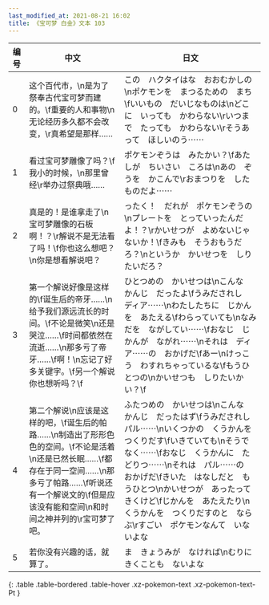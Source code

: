 ```yaml
---
last_modified_at: 2021-08-21 16:02
title: 《宝可梦 白金》文本 103
---
```

| 编号 | 中文 | 日文 |
| ---- | ---- | ---- |
| 0 | 这个百代市，\n是为了祭奉古代宝可梦而建的。\f重要的人和事物\n无论经历多久都不会改变，\r真希望是那样…… | この　ハクタイはな　おおむかしの\nポケモンを　まつるための　まち\fいいもの　だいじなものは\nどこに　いっても　かわらない\rいつまで　たっても　かわらない\rそうあって　ほしいのう⋯⋯ |
| 1 | 看过宝可梦雕像了吗？\f我小的时候，\n那里曾经\r举办过祭典哦…… | ポケモンぞうは　みたかい？\fあたしが　ちいさい　ころは\nあの　ぞうを　かこんで\rおまつりを　したものだよ⋯⋯ |
| 2 | 真是的！是谁拿走了\n宝可梦雕像的石板啊！？\r解说不是无法看了吗！\f你也这么想吧？\n你是想看解说吧？ | ったく！　だれが　ポケモンぞうの\nプレートを　とっていったんだよ！？\rかいせつが　よめないじゃないか！\fきみも　そうおもうだろ？\nというか　かいせつを　しりたいだろ？ |
| 3 | 第一个解说好像是这样的\f诞生后的帝牙……\n给予我们源远流长的时间。\f不论是微笑\n还是哭泣……\f时间都依然在流逝……\n那多亏了帝牙……\f啊！\n忘记了好多关键字。\f另一个解说你也想听吗？\f | ひとつめの　かいせつは\nこんな　かんじ　だったよ\fうみだされし　ディア⋯⋯\nわたしたちに　じかんを　あたえる\fわらっていても\nなみだを　ながしてい⋯⋯\fおなじ　じかんが　ながれ⋯⋯\nそれは　ディア⋯⋯の　おかげだ\fあー\nけっこう　わすれちゃっているな\fもうひとつの\nかいせつも　しりたいかい？\f |
| 4 | 第二个解说\n应该是这样的吧，\f诞生后的帕路……\n制造出了形形色色的空间。\f不论是活着\n还是已然长眠……\f都存在于同一空间……\n那多亏了帕路……\f听说还有一个解说文的\f但是应该没有能和空间\n和时间之神并列的\r宝可梦了吧。 | ふたつめの　かいせつは\nこんな　かんじ　だったはず\fうみだされし　パル⋯⋯\nいくつかの　くうかんを　つくりだす\fいきていても\nそうでなく⋯⋯\fおなじ　くうかんに　たどりつ⋯⋯\nそれは　パル⋯⋯の　おかげだ\fきいた　はなしだと　もうひとつ\nかいせつが　あったって　きくけど\fじかんを　あたえたり\nくうかんを　つくりだすのと　ならぶ\rすごい　ポケモンなんて　いないよな |
| 5 | 若你没有兴趣的话，就算了。 | ま　きょうみが　なければ\nむりに　きくことも　ないよな |
{: .table .table-bordered .table-hover .xz-pokemon-text .xz-pokemon-text-Pt }